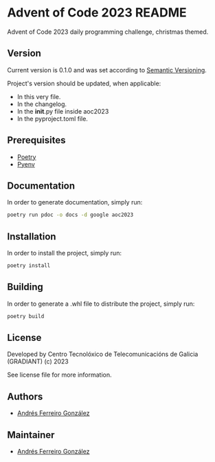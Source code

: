 # Advent of Code 2023 README

Advent of Code 2023 daily programming challenge, christmas themed.

## Version

Current version is 0.1.0 and was set according to [Semantic Versioning](https://semver.org/spec/v2.0.0.html).

Project's version should be updated, when applicable:

- In this very file.
- In the changelog.
- In the __init__.py file inside aoc2023
- In the pyproject.toml file.

## Prerequisites

- [Poetry](https://github.com/python-poetry/poetry)
- [Pyenv](https://github.com/pyenv/pyenv)

## Documentation

In order to generate documentation, simply run:

```bash
poetry run pdoc -o docs -d google aoc2023
```

## Installation

In order to install the project, simply run:

```bash
poetry install
```

## Building

In order to generate a .whl file to distribute the project, simply run:

```bash
poetry build
```

## License

Developed by Centro Tecnolóxico de Telecomunicacións de Galicia (GRADIANT) (c) 2023

See license file for more information.

## Authors

- [Andrés Ferreiro González](andresoferreiro@gmail.com)

## Maintainer

- [Andrés Ferreiro González](andresoferreiro@gmail.com)
